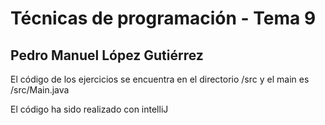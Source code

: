 # Técnicas de programación - Tema 9
## Pedro Manuel López Gutiérrez

El código de los ejercicios se encuentra en el directorio /src y el main es /src/Main.java

El código ha sido realizado con intelliJ
